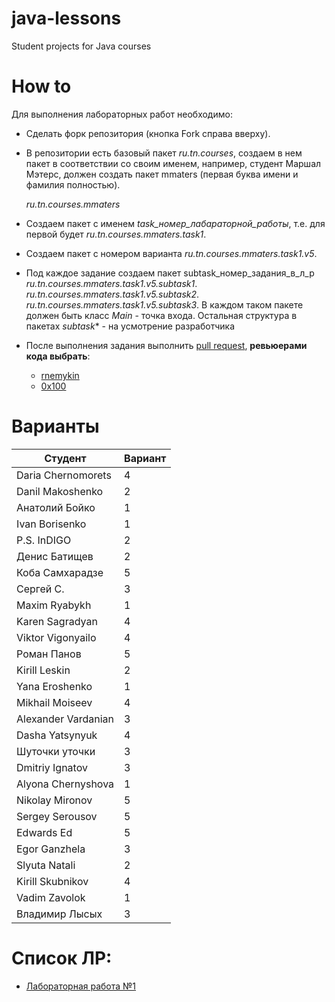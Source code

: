 # java-lessons
Student projects for Java courses

# How to

Для выполнения лабораторных работ необходимо:
- Сделать форк репозитория (кнопка Fork справа вверху).
- В репозитории есть базовый пакет *ru.tn.courses*, создаем в нем пакет в соответствии со своим именем,
например, студент Маршал Мэтерс, должен создать пакет mmaters (первая буква имени и фамилия полностью).

    *ru.tn.courses.mmaters*

- Создаем пакет c именем *task_номер_лабараторной_работы*, т.е. для первой будет
*ru.tn.courses.mmaters.task1*.
- Cоздаем пакет с номером варианта
*ru.tn.courses.mmaters.task1.v5*.
- Под каждое задание создаем пакет subtask_номер_задания_в_л_р
*ru.tn.courses.mmaters.task1.v5.subtask1*.
*ru.tn.courses.mmaters.task1.v5.subtask2*.
*ru.tn.courses.mmaters.task1.v5.subtask3*.
В каждом таком пакете должен быть класс *Main* - точка входа.
Остальная структура в пакетах *subtask** - на усмотрение разработчика
- После выполнения задания выполнить [pull request](https://github.com/0x100/java-lessons/compare), **ревьюерами кода выбрать**:
    - [rnemykin](https://github.com/rnemykin)
    - [0x100](https://github.com/0x100)

# Варианты
| Студент | Вариант |
| ------ | ------ |
| Daria Chernomorets  | 4 |
| Danil Makoshenko    | 2 |
| Анатолий Бойко      | 1 |
| Ivan Borisenko      | 1 |
| P.S. InDIGO         | 2 |
| Денис Батищев       | 2 |
| Коба Самхарадзе     | 5 |
| Сергей С.           | 3 |
| Maxim Ryabykh       | 1 |
| Karen Sagradyan     | 4 |
| Viktor Vigonyailo   | 4 |
| Роман Панов         | 5 |
| Kirill Leskin       | 2 |
| Yana Eroshenko      | 1 |
| Mikhail Moiseev     | 4 |
| Alexander Vardanian | 3 |
| Dasha Yatsynyuk     | 4 |
| Шуточки уточки      | 3 |
| Dmitriy Ignatov     | 3 |
| Alyona Chernyshova  | 1 |
| Nikolay Mironov     | 5 |
| Sergey Serousov     | 5 |
| Edwards Ed          | 5 |
| Egor Ganzhela       | 3 |
| Slyuta Natali       | 2 |
| Kirill Skubnikov    | 4 |
| Vadim Zavolok       | 1 |
| Владимир Лысых      | 3 |

# Список ЛР:
- [Лабораторная работа №1](https://github.com/0x100/java-lessons/wiki/task1)
